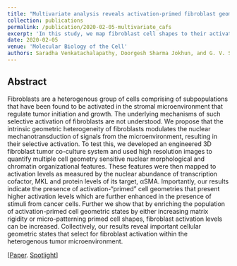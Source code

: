 ```yaml
---
title: "Multivariate analysis reveals activation-primed fibroblast geometric states in engineered 3D tumor microenvironments."
collection: publications
permalink: /publication/2020-02-05-multivariate_cafs
excerpt: 'In this study, we map fibroblast cell shapes to their activation level and demontrate a causal relationship between the two.'
date: 2020-02-05
venue: 'Molecular Biology of the Cell'
authors: Saradha Venkatachalapathy, Doorgesh Sharma Jokhun, and G. V. Shivashankar
---
```

## Abstract
Fibroblasts are a heterogenous group of cells comprising of subpopulations that have been found to be activated in the stromal microenvironment that regulate tumor initiation and growth. The underlying mechanisms of such selective activation of fibroblasts are not understood. We propose that the intrinsic geometric heterogeneity of fibroblasts modulates the nuclear mechanotransduction of signals from the microenvironment, resulting in their selective activation. To test this, we developed an engineered 3D fibroblast tumor co-culture system and used high resolution images to quantify multiple cell geometry sensitive nuclear morphological and chromatin organizational features. These features were then mapped to activation levels as measured by the nuclear abundance of transcription cofactor, MKL and protein levels of its target, αSMA. Importantly, our results indicate the presence of activation-“primed” cell geometries that present higher activation levels which are further enhanced in the presence of stimuli from cancer cells. Further we show that by enriching the population of activation-primed cell geometric states by either increasing matrix rigidity or micro-patterning primed cell shapes, fibroblast activation levels can be increased. Collectively, our results reveal important cellular geometric states that select for fibroblast activation within the heterogenous tumor microenvironment.

[[Paper](https://www.molbiolcell.org/doi/abs/10.1091/mbc.E19-08-0420). [Spotlight](https://saradhavenkatachalapathy.github.io/portfolio/mulitivariate_cafs/)]
